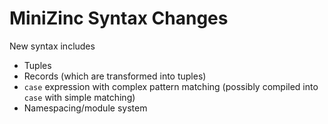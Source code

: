 # MiniZinc Syntax Changes

New syntax includes
- Tuples
- Records (which are transformed into tuples)
- `case` expression with complex pattern matching (possibly compiled into `case` with simple matching)
- Namespacing/module system
